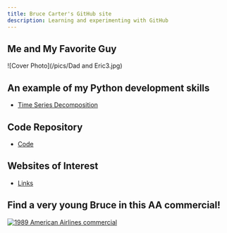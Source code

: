 ```yaml
---
title: Bruce Carter's GitHub site
description: Learning and experimenting with GitHub
---
```


## Me and My Favorite Guy

![Cover Photo](/pics/Dad and Eric3.jpg)


## An example of my Python development skills
- [Time Series Decomposition](/timeseries/index.md)


## Code Repository
- [Code](https://github.com/BACTx/Code/tree/master/code)


## Websites of Interest
- [Links](/links/index.md)


## Find a very young Bruce in this AA commercial!
[![1989 American Airlines commercial](https://img.youtube.com/vi/FFORLtmVX04/0.jpg)](//www.youtube.com/watch?v=FFORLtmVX04&list=FLP21cKXjAyLhD6fARirfG2w&index=26&t=0s)
